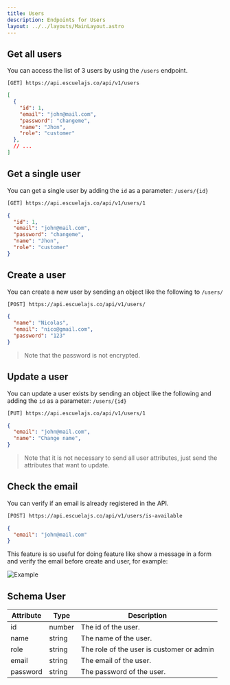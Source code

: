 ```yaml
---
title: Users
description: Endpoints for Users
layout: ../../layouts/MainLayout.astro
---
```


## Get all users

You can access the list of 3 users by using the `/users` endpoint.

```
[GET] https://api.escuelajs.co/api/v1/users
```

```json
[
  {
    "id": 1,
    "email": "john@mail.com",
    "password": "changeme",
    "name": "Jhon",
    "role": "customer"
  },
  // ...
]
```

## Get a single user

You can get a single user by adding the `id` as a parameter: `/users/{id}`

```bash
[GET] https://api.escuelajs.co/api/v1/users/1
```

```json
{
  "id": 1,
  "email": "john@mail.com",
  "password": "changeme",
  "name": "Jhon",
  "role": "customer"
}
```

## Create a user

You can create a new user by sending an object like the following to `/users/`

```bash
[POST] https://api.escuelajs.co/api/v1/users/
```
```json
{
  "name": "Nicolas",
  "email": "nico@gmail.com",
  "password": "123"
}
```

> Note that the password is not encrypted.

## Update a user

You can update a user exists by sending an object like the following and adding the `id` as a parameter: `/users/{id}`

```bash
[PUT] https://api.escuelajs.co/api/v1/users/1
```
```json
{
  "email": "john@mail.com",
  "name": "Change name",
}
```

> Note that it is not necessary to send all user attributes, just send the attributes that want to update.

## Check the email

You can verify if an email is already registered in the API.

```bash
[POST] https://api.escuelajs.co/api/v1/users/is-available
```
```json
{
  "email": "john@mail.com"
}
```

This feature is so useful for doing feature like show a message in a form and verify the email before create and user, for example:

![Example](https://i.imgur.com/Igy8mhu.png)

## Schema User

| Attribute  | Type | Description |
| --- | --- | --- |
| id | number | The id of the user. |
| name | string | The name of the user. |
| role | string | The role of the user is customer or admin |
| email | string | The email of the user. |
| password | string | The password of the user. |
